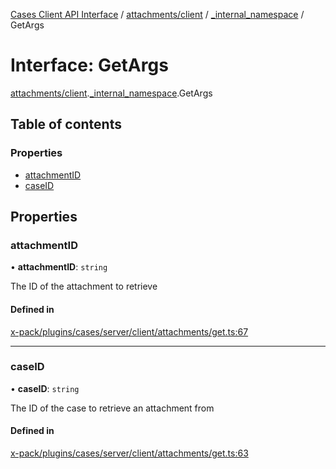 [Cases Client API Interface](../README.md) / [attachments/client](../modules/attachments_client.md) / [\_internal\_namespace](../modules/attachments_client._internal_namespace.md) / GetArgs

# Interface: GetArgs

[attachments/client](../modules/attachments_client.md).[_internal_namespace](../modules/attachments_client._internal_namespace.md).GetArgs

## Table of contents

### Properties

- [attachmentID](attachments_client._internal_namespace.GetArgs.md#attachmentid)
- [caseID](attachments_client._internal_namespace.GetArgs.md#caseid)

## Properties

### attachmentID

• **attachmentID**: `string`

The ID of the attachment to retrieve

#### Defined in

[x-pack/plugins/cases/server/client/attachments/get.ts:67](https://github.com/elastic/kibana/blob/c427bf270ae/x-pack/plugins/cases/server/client/attachments/get.ts#L67)

___

### caseID

• **caseID**: `string`

The ID of the case to retrieve an attachment from

#### Defined in

[x-pack/plugins/cases/server/client/attachments/get.ts:63](https://github.com/elastic/kibana/blob/c427bf270ae/x-pack/plugins/cases/server/client/attachments/get.ts#L63)
